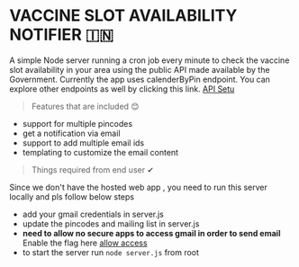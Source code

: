 # VACCINE SLOT AVAILABILITY NOTIFIER 🇮🇳

A simple Node server running a cron job every minute to check the vaccine slot availability in your area using the public API made available by the Government. Currently the app uses calenderByPin endpoint. You can explore other endpoints as well by clicking this link.
[API Setu](https://apisetu.gov.in/public/marketplace/api/cowin/cowin-public-v2#/)



> Features that are included 😊
- support for multiple pincodes
- get a notification via email
- support to add multiple email ids
- templating to customize the email content



> Things required from end user ✔

 Since we don't have the hosted web app , you need to run this server locally and pls follow below steps 
- add your gmail credentials in server.js
- update the pincodes and mailing list in server.js
- __need to allow no secure apps to access gmail in order to send email__ Enable the flag here [allow access](https://myaccount.google.com/lesssecureapps)
- to start the server run `node server.js` from root




 